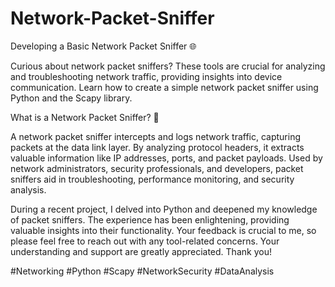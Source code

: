 # Network-Packet-Sniffer
Developing a Basic Network Packet Sniffer 🌐



Curious about network packet sniffers? These tools are crucial for analyzing and troubleshooting network traffic, providing insights into device communication. Learn how to create a simple network packet sniffer using Python and the Scapy library. 



What is a Network Packet Sniffer? 🤔

A network packet sniffer intercepts and logs network traffic, capturing packets at the data link layer. By analyzing protocol headers, it extracts valuable information like IP addresses, ports, and packet payloads. Used by network administrators, security professionals, and developers, packet sniffers aid in troubleshooting, performance monitoring, and security analysis. 


During a recent project, I delved into Python and deepened my knowledge of packet sniffers. The experience has been enlightening, providing valuable insights into their functionality. Your feedback is crucial to me, so please feel free to reach out with any tool-related concerns. Your understanding and support are greatly appreciated. Thank you! 


#Networking #Python #Scapy #NetworkSecurity #DataAnalysis 
